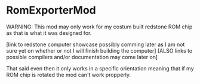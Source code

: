# RomExporterMod
WARNING:
  This mod may only work for my costum built redstone ROM chip as that is what it was designed for.


\[link to redstone computer showcase possibly comming later as I am not sure yet on whether or not I will finish building the computer\]
\[ALSO links to possible compilers and/or documentation may come later on\]

That said even then it only works in a specific orientation meaning that if my ROM chip is rotated the mod can't work propperly.
